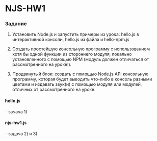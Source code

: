 # NJS-HW1

<h3>Задание</h3>

1) Установить Node.js и запустить примеры из урока: hello.js в интерактивной консоли, hello.js из файла и hello-npm.js

2) Создать простейшую консольную программу с использованием хотя бы одной функции из стороннего модуля, локально установленного с помощью NPM (модуль должен отличаться от рассмотренного на уроке!).

3) Продвинутый блок: создать с помощью Node.js API консольную программу, которая будет выводить что-либо в консоль разными цветами и издавать звук(и) с помощью модуля или модулей, отличных от рассмотренного на уроке. 

<h4>hello.js</h4> - зачача 1)
<h4>njs-hw1.js</h4> - задача 2) и 3)
